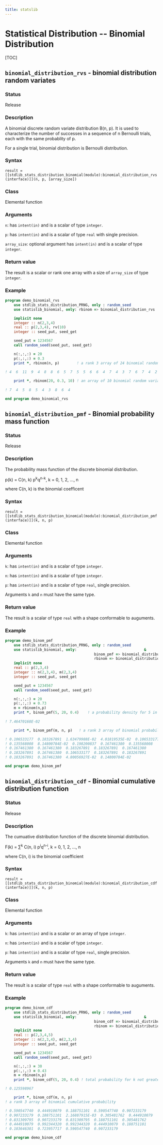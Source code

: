 ```yaml
---
title: statslib
---
```


# Statistical Distribution -- Binomial Distribution

[TOC]


## `binomial_distribution_rvs` - binomial distribution random variates

### Status

Release

### Description

A binomial discrete random variate distribution B(n, p). It is used to characterize the number of successes in a sequence of n Bernoulli trials, each with the same probablity of p.

For a single trial, binomial distribution is Bernoulli distribution.

### Syntax

`result = [[stdlib_stats_distribution_binomial(module):binomial_distribution_rvs(interface)]](n, p, [array_size])`

### Class

Elemental function

### Arguments

`n`: has `intent(in)` and is a scalar of type `integer`.

`p`: has `intent(in)` and is a scalar of type `real` with single precision.

`array_size`: optional argument has `intent(in)` and is a scalar of type `integer`.

### Return value

The result is a scalar or rank one array with a size of `array_size` of type `integer`.

### Example

```fortran
program demo_binomial_rvs
    use stdlib_stats_distribution_PRNG, only : random_seed
    use statislib_binomial, only: rbinom => binomial_distribution_rvs

    implicit none
    integer :: n(2,3,4)
    real :: p(2,3,4), rv(10)
	integer :: seed_put, seed_get

    seed_put = 1234567
    call random_seed(seed_put, seed_get)

    n(:,:,:) = 20
    p(:,:,:) = 0.3
    print *, rbinom(n, p)        ! a rank 3 array of 24 binomial random variate
	
! 4  6  11  9  4  8  8  6  5  7  5  5  6  6  4  7  4  3  7  6  7  4  2  8

    print *, rbinom(20, 0.3, 10) ! an array of 10 binomial random variates 
	
! 7  4  5  8  5  4  3  8  6  4

end program demo_binomial_rvs
```

## `binomial_distribution_pmf` - Binomial probability mass function

### Status

Release

### Description

The probability mass function of the discrete binomial distribution.

p(k) = C(n, k) p<sup>k</sup>q<sup>n-k</sup>, k = 0, 1, 2, &hellip;, n

where C(n, k) is the binomial coefficent

### Syntax

`result = [[stdlib_stats_distribution_binomial(module):binomial_distribution_pmf(interface)]](k, n, p)`

### Class

Elemental function

### Arguments

`k`: has `intent(in)` and is a scalar of type `integer`.

`n`: has `intent(in)` and is a scalar of type `integer`.

`p`: has `intent(in)` and is a scalar of type `real`, single precision.

Arguments `k` and `n` must have the same type.

### Return value

The result is a scalar of type `real` with a shape conformable to auguments.

### Example

```fortran
program demo_binom_pmf
    use stdlib_stats_distribution_PRNG, only : random_seed
    use statislib_binomial, only:                               &
	                                     binom_pmf => binomial_distribution_pmf,&
                                         rbinom => binomial_distribution_rvs
    implicit none
    real :: p(2,3,4)
    integer :: n(2,3,4), m(2,3,4)
	integer :: seed_put, seed_get

    seed_put = 1234567
    call random_seed(seed_put, seed_get)

    n(:,:,:) = 20
    p(:,:,:) = 0.73
    m = rbinom(n,p)
    print *, binom_pmf(5, 20, 0.4)    ! a probability density for 5 in binomial
	
! 7.46470168E-02

    print *, binom_pmf(m, n, p)   ! a rank 3 array of binomial probability density

! 0.106533177  0.183267891  1.63479988E-02  4.01819535E-02  0.106533177 
! 0.135568008  8.14800784E-02  0.198200837  0.167461380  0.135568008 
! 0.167461380  0.167461380  0.183267891  0.183267891  0.167461380 
! 0.183267891  0.167461380  0.106533177  0.183267891  0.183267891 
! 0.183267891  0.167461380  4.80056927E-02  8.14800784E-02

end program demo_binom_pmf
```

## `binomial_distribution_cdf` - Binomial cumulative distribution function

### Status

Release

### Description

The cumuative distribution function of the discrete binomial distribution.

F(k) = &sum;<sup>k</sup> C(n, i) p<sup>i</sup>q<sup>n-i</sup>, k = 0, 1, 2, &hellip;, n

where C(n, i) is the binomial coefficient

### Syntax

`result = [[stdlib_stats_distribution_binomial(module):binomial_distribution_cdf(interface)]](k, n, p)`

### Class

Elemental function

### Arguments

`k`: has `intent(in)` and is a scalar or an array of type `integer`.

`n`: has `intent(in)` and is a scalar of type `integer`.

`p`: has `intent(in)` and is a scalar of type `real`, single precision.

Arguments `k` and `n` must have the same type.

### Return value

The result is a scalar of type `real` with a shape conformable to auguments.

### Example

```fortran
program demo_binom_cdf
    use stdlib_stats_distribution_PRNG, only : random_seed
    use statislib_binomial, only:                               &
	                                     binom_cdf => binomial_distribution_cdf,&
	                                     rbinom => binomial_distribution_rvs
    implicit none
    real :: p(2,3,4,5)
    integer :: n(2,3,4), m(2,3,4)
	integer :: seed_put, seed_get

    seed_put = 1234567
    call random_seed(seed_put, seed_get)

    n(:,:,:) = 30
    p(:,:,:) = 0.43
    m = rbinom(n,p)
    print *, binom_cdf(5, 20, 0.4) ! total probability for k not greater than 5

! 0.125598967

    print *, binom_cdf(m, n, p) 
! a rank 3 array of binomial cumulative probability

! 0.590547740  0.444910079  0.188751101  0.590547740  0.907233179 
! 0.907233179  0.188751101  2.16887915E-03  0.305481762  0.444910079 
! 0.831309795  0.907233179  0.831309795  0.188751101  0.305481762 
! 0.444910079  0.992344320  0.992344320  0.444910079  0.188751101 
! 0.103646301  0.723957717  0.590547740  0.907233179

end program demo_binom_cdf
```
